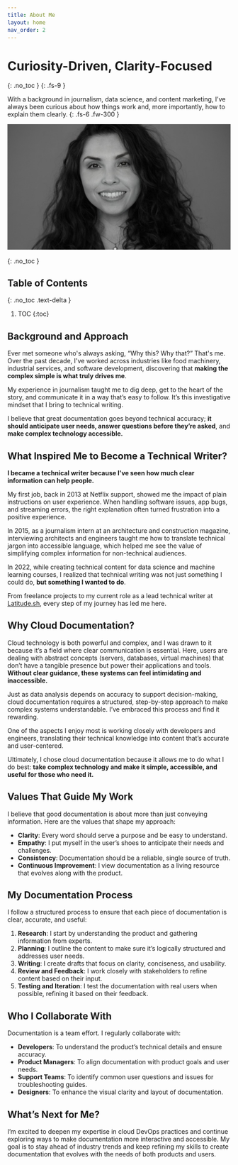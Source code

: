 ```yaml
---
title: About Me
layout: home
nav_order: 2
---
```


# Curiosity-Driven, Clarity-Focused
{: .no_toc }
{: .fs-9 }

With a background in journalism, data science, and content marketing, I’ve always been curious about how things work and, more importantly, how to explain them clearly. 
{: .fs-6 .fw-300 }

![](assets/images/bio-photo.png)

{: .no_toc }

## Table of Contents
{: .no_toc .text-delta }

1. TOC
{:toc}

## Background and Approach

Ever met someone who's always asking, “Why this? Why that?” That's me. Over the past decade, I've worked across industries like food machinery, industrial services, and software development, discovering that **making the complex simple is what truly drives me**.

My experience in journalism taught me to dig deep, get to the heart of the story, and communicate it in a way that’s easy to follow. It’s this investigative mindset that I bring to technical writing. 

I believe that great documentation goes beyond technical accuracy; **it should anticipate user needs, answer questions before they’re asked**, and **make complex technology accessible.**


## What Inspired Me to Become a Technical Writer?

**I became a technical writer because I've seen how much clear information can help people.**

My first job, back in 2013 at Netflix support, showed me the impact of plain instructions on user experience. When handling software issues, app bugs, and streaming errors, the right explanation often turned frustration into a positive experience.

In 2015, as a journalism intern at an architecture and construction magazine, interviewing architects and engineers taught me how to translate technical jargon into accessible language, which helped me see the value of simplifying complex information for non-technical audiences.

In 2022, while creating technical content for data science and machine learning courses, I realized that technical writing was not just something I could do, **but something I wanted to do**. 

From freelance projects to my current role as a lead technical writer at [Latitude.sh](#), every step of my journey has led me here.

## Why Cloud Documentation?

Cloud technology is both powerful and complex, and I was drawn to it because it’s a field where clear communication is essential. Here, users are dealing with abstract concepts (servers, databases, virtual machines) that don’t have a tangible presence but power their applications and tools. **Without clear guidance, these systems can feel intimidating and inaccessible.**

Just as data analysis depends on accuracy to support decision-making, cloud documentation requires a structured, step-by-step approach to make complex systems understandable. I’ve embraced this process and find it rewarding.

One of the aspects I enjoy most is working closely with developers and engineers, translating their technical knowledge into content that’s accurate and user-centered. 

Ultimately, I chose cloud documentation because it allows me to do what I do best: **take complex technology and make it simple, accessible, and useful for those who need it.**

## Values That Guide My Work

I believe that good documentation is about more than just conveying information. Here are the values that shape my approach:

- **Clarity**: Every word should serve a purpose and be easy to understand.
- **Empathy**: I put myself in the user’s shoes to anticipate their needs and challenges.
- **Consistency**: Documentation should be a reliable, single source of truth.
- **Continuous Improvement**: I view documentation as a living resource that evolves along with the product.

## My Documentation Process

I follow a structured process to ensure that each piece of documentation is clear, accurate, and useful:

1. **Research**: I start by understanding the product and gathering information from experts.
2. **Planning**: I outline the content to make sure it’s logically structured and addresses user needs.
3. **Writing**: I create drafts that focus on clarity, conciseness, and usability.
4. **Review and Feedback**: I work closely with stakeholders to refine content based on their input.
5. **Testing and Iteration**: I test the documentation with real users when possible, refining it based on their feedback.

## Who I Collaborate With

Documentation is a team effort. I regularly collaborate with:

- **Developers**: To understand the product’s technical details and ensure accuracy.
- **Product Managers**: To align documentation with product goals and user needs.
- **Support Teams**: To identify common user questions and issues for troubleshooting guides.
- **Designers**: To enhance the visual clarity and layout of documentation.

## What’s Next for Me?

I’m excited to deepen my expertise in cloud DevOps practices and continue exploring ways to make documentation more interactive and accessible. My goal is to stay ahead of industry trends and keep refining my skills to create documentation that evolves with the needs of both products and users.
